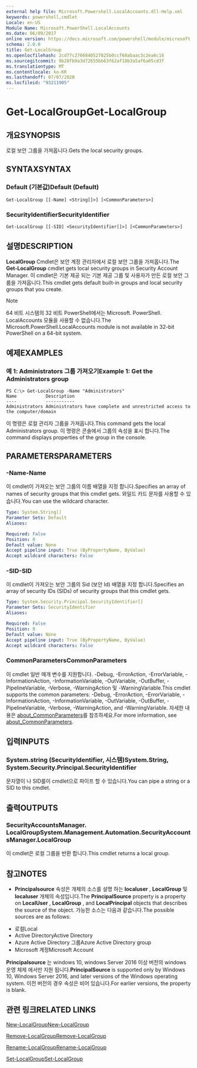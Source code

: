 ```yaml
---
external help file: Microsoft.Powershell.LocalAccounts.dll-Help.xml
keywords: powershell,cmdlet
Locale: en-US
Module Name: Microsoft.PowerShell.LocalAccounts
ms.date: 06/09/2017
online version: https://docs.microsoft.com/powershell/module/microsoft.powershell.localaccounts/get-localgroup?view=powershell-5.1&WT.mc_id=ps-gethelp
schema: 2.0.0
title: Get-LocalGroup
ms.openlocfilehash: 2cd77c2766840527825b0ccf68abaac3c2ea6c16
ms.sourcegitcommit: 9b28fb9a3d72655bb63f62af18b3a5af6a05cd3f
ms.translationtype: MT
ms.contentlocale: ko-KR
ms.lasthandoff: 07/07/2020
ms.locfileid: "93211905"
---
```

# <span data-ttu-id="e43a7-103">Get-LocalGroup</span><span class="sxs-lookup"><span data-stu-id="e43a7-103">Get-LocalGroup</span></span>

## <span data-ttu-id="e43a7-104">개요</span><span class="sxs-lookup"><span data-stu-id="e43a7-104">SYNOPSIS</span></span>
<span data-ttu-id="e43a7-105">로컬 보안 그룹을 가져옵니다.</span><span class="sxs-lookup"><span data-stu-id="e43a7-105">Gets the local security groups.</span></span>

## <span data-ttu-id="e43a7-106">SYNTAX</span><span class="sxs-lookup"><span data-stu-id="e43a7-106">SYNTAX</span></span>

### <span data-ttu-id="e43a7-107">Default (기본값)</span><span class="sxs-lookup"><span data-stu-id="e43a7-107">Default (Default)</span></span>

```
Get-LocalGroup [[-Name] <String[]>] [<CommonParameters>]
```

### <span data-ttu-id="e43a7-108">SecurityIdentifier</span><span class="sxs-lookup"><span data-stu-id="e43a7-108">SecurityIdentifier</span></span>

```
Get-LocalGroup [[-SID] <SecurityIdentifier[]>] [<CommonParameters>]
```

## <span data-ttu-id="e43a7-109">설명</span><span class="sxs-lookup"><span data-stu-id="e43a7-109">DESCRIPTION</span></span>
<span data-ttu-id="e43a7-110">**LocalGroup** Cmdlet은 보안 계정 관리자에서 로컬 보안 그룹을 가져옵니다.</span><span class="sxs-lookup"><span data-stu-id="e43a7-110">The **Get-LocalGroup** cmdlet gets local security groups in Security Account Manager.</span></span>
<span data-ttu-id="e43a7-111">이 cmdlet은 기본 제공 되는 기본 제공 그룹 및 사용자가 만든 로컬 보안 그룹을 가져옵니다.</span><span class="sxs-lookup"><span data-stu-id="e43a7-111">This cmdlet gets default built-in groups and local security groups that you create.</span></span>

> [!NOTE]
> <span data-ttu-id="e43a7-112">64 비트 시스템의 32 비트 PowerShell에서는 Microsoft. PowerShell. LocalAccounts 모듈을 사용할 수 없습니다.</span><span class="sxs-lookup"><span data-stu-id="e43a7-112">The Microsoft.PowerShell.LocalAccounts module is not available in 32-bit PowerShell on a 64-bit system.</span></span>

## <span data-ttu-id="e43a7-113">예제</span><span class="sxs-lookup"><span data-stu-id="e43a7-113">EXAMPLES</span></span>

### <span data-ttu-id="e43a7-114">예 1: Administrators 그룹 가져오기</span><span class="sxs-lookup"><span data-stu-id="e43a7-114">Example 1: Get the Administrators group</span></span>

```
PS C:\> Get-LocalGroup -Name "Administrators"
Name           Description
----           -----------
Administrators Administrators have complete and unrestricted access to the computer/domain
```

<span data-ttu-id="e43a7-115">이 명령은 로컬 관리자 그룹을 가져옵니다.</span><span class="sxs-lookup"><span data-stu-id="e43a7-115">This command gets the local Administrators group.</span></span>
<span data-ttu-id="e43a7-116">이 명령은 콘솔에서 그룹의 속성을 표시 합니다.</span><span class="sxs-lookup"><span data-stu-id="e43a7-116">The command displays properties of the group in the console.</span></span>

## <span data-ttu-id="e43a7-117">PARAMETERS</span><span class="sxs-lookup"><span data-stu-id="e43a7-117">PARAMETERS</span></span>

### <span data-ttu-id="e43a7-118">-Name</span><span class="sxs-lookup"><span data-stu-id="e43a7-118">-Name</span></span>
<span data-ttu-id="e43a7-119">이 cmdlet이 가져오는 보안 그룹의 이름 배열을 지정 합니다.</span><span class="sxs-lookup"><span data-stu-id="e43a7-119">Specifies an array of names of security groups that this cmdlet gets.</span></span>
<span data-ttu-id="e43a7-120">와일드 카드 문자를 사용할 수 있습니다.</span><span class="sxs-lookup"><span data-stu-id="e43a7-120">You can use the wildcard character.</span></span>

```yaml
Type: System.String[]
Parameter Sets: Default
Aliases:

Required: False
Position: 0
Default value: None
Accept pipeline input: True (ByPropertyName, ByValue)
Accept wildcard characters: False
```

### <span data-ttu-id="e43a7-121">-SID</span><span class="sxs-lookup"><span data-stu-id="e43a7-121">-SID</span></span>
<span data-ttu-id="e43a7-122">이 cmdlet이 가져오는 보안 그룹의 Sid (보안 Id) 배열을 지정 합니다.</span><span class="sxs-lookup"><span data-stu-id="e43a7-122">Specifies an array of security IDs (SIDs) of security groups that this cmdlet gets.</span></span>

```yaml
Type: System.Security.Principal.SecurityIdentifier[]
Parameter Sets: SecurityIdentifier
Aliases:

Required: False
Position: 0
Default value: None
Accept pipeline input: True (ByPropertyName, ByValue)
Accept wildcard characters: False
```

### <span data-ttu-id="e43a7-123">CommonParameters</span><span class="sxs-lookup"><span data-stu-id="e43a7-123">CommonParameters</span></span>
<span data-ttu-id="e43a7-124">이 cmdlet 일반 매개 변수를 지원합니다. -Debug, -ErrorAction, -ErrorVariable, -InformationAction, -InformationVariable, -OutVariable, -OutBuffer, -PipelineVariable, -Verbose, -WarningAction 및 -WarningVariable.</span><span class="sxs-lookup"><span data-stu-id="e43a7-124">This cmdlet supports the common parameters: -Debug, -ErrorAction, -ErrorVariable, -InformationAction, -InformationVariable, -OutVariable, -OutBuffer, -PipelineVariable, -Verbose, -WarningAction, and -WarningVariable.</span></span> <span data-ttu-id="e43a7-125">자세한 내용은 [about_CommonParameters](https://go.microsoft.com/fwlink/?LinkID=113216)를 참조하세요.</span><span class="sxs-lookup"><span data-stu-id="e43a7-125">For more information, see [about_CommonParameters](https://go.microsoft.com/fwlink/?LinkID=113216).</span></span>

## <span data-ttu-id="e43a7-126">입력</span><span class="sxs-lookup"><span data-stu-id="e43a7-126">INPUTS</span></span>

### <span data-ttu-id="e43a7-127">System.string (SecurityIdentifier, 시스템)</span><span class="sxs-lookup"><span data-stu-id="e43a7-127">System.String, System.Security.Principal.SecurityIdentifier</span></span>
<span data-ttu-id="e43a7-128">문자열이 나 SID를이 cmdlet으로 파이프 할 수 있습니다.</span><span class="sxs-lookup"><span data-stu-id="e43a7-128">You can pipe a string or a SID to this cmdlet.</span></span>

## <span data-ttu-id="e43a7-129">출력</span><span class="sxs-lookup"><span data-stu-id="e43a7-129">OUTPUTS</span></span>

### <span data-ttu-id="e43a7-130">SecurityAccountsManager. LocalGroup</span><span class="sxs-lookup"><span data-stu-id="e43a7-130">System.Management.Automation.SecurityAccountsManager.LocalGroup</span></span>
<span data-ttu-id="e43a7-131">이 cmdlet은 로컬 그룹을 반환 합니다.</span><span class="sxs-lookup"><span data-stu-id="e43a7-131">This cmdlet returns a local group.</span></span>

## <span data-ttu-id="e43a7-132">참고</span><span class="sxs-lookup"><span data-stu-id="e43a7-132">NOTES</span></span>

* <span data-ttu-id="e43a7-133">**Principalsource** 속성은 개체의 소스를 설명 하는 **localuser** , **LocalGroup** 및 **localuser** 개체의 속성입니다.</span><span class="sxs-lookup"><span data-stu-id="e43a7-133">The **PrincipalSource** property is a property on **LocalUser** , **LocalGroup** , and **LocalPrincipal** objects that describes the source of the object.</span></span> <span data-ttu-id="e43a7-134">가능한 소스는 다음과 같습니다.</span><span class="sxs-lookup"><span data-stu-id="e43a7-134">The possible sources are as follows:</span></span>

- <span data-ttu-id="e43a7-135">로컬</span><span class="sxs-lookup"><span data-stu-id="e43a7-135">Local</span></span>
- <span data-ttu-id="e43a7-136">Active Directory</span><span class="sxs-lookup"><span data-stu-id="e43a7-136">Active Directory</span></span>
- <span data-ttu-id="e43a7-137">Azure Active Directory 그룹</span><span class="sxs-lookup"><span data-stu-id="e43a7-137">Azure Active Directory group</span></span>
- <span data-ttu-id="e43a7-138">Microsoft 계정</span><span class="sxs-lookup"><span data-stu-id="e43a7-138">Microsoft Account</span></span>

<span data-ttu-id="e43a7-139">**Principalsource** 는 windows 10, windows Server 2016 이상 버전의 windows 운영 체제 에서만 지원 됩니다.</span><span class="sxs-lookup"><span data-stu-id="e43a7-139">**PrincipalSource** is supported only by Windows 10, Windows Server 2016, and later versions of the Windows operating system.</span></span> <span data-ttu-id="e43a7-140">이전 버전의 경우 속성은 비어 있습니다.</span><span class="sxs-lookup"><span data-stu-id="e43a7-140">For earlier versions, the property is blank.</span></span>

## <span data-ttu-id="e43a7-141">관련 링크</span><span class="sxs-lookup"><span data-stu-id="e43a7-141">RELATED LINKS</span></span>

[<span data-ttu-id="e43a7-142">New-LocalGroup</span><span class="sxs-lookup"><span data-stu-id="e43a7-142">New-LocalGroup</span></span>](New-LocalGroup.md)

[<span data-ttu-id="e43a7-143">Remove-LocalGroup</span><span class="sxs-lookup"><span data-stu-id="e43a7-143">Remove-LocalGroup</span></span>](Remove-LocalGroup.md)

[<span data-ttu-id="e43a7-144">Rename-LocalGroup</span><span class="sxs-lookup"><span data-stu-id="e43a7-144">Rename-LocalGroup</span></span>](Rename-LocalGroup.md)

[<span data-ttu-id="e43a7-145">Set-LocalGroup</span><span class="sxs-lookup"><span data-stu-id="e43a7-145">Set-LocalGroup</span></span>](Set-LocalGroup.md)
